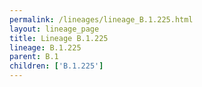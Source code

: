 ```yaml
---
permalink: /lineages/lineage_B.1.225.html
layout: lineage_page
title: Lineage B.1.225
lineage: B.1.225
parent: B.1
children: ['B.1.225']
---
```

